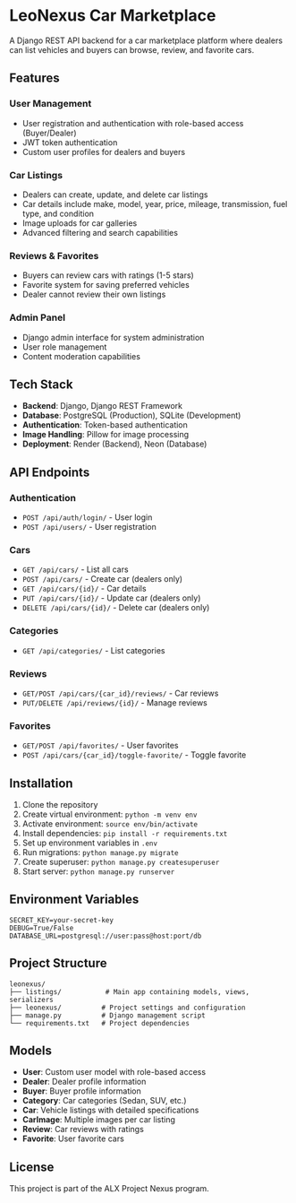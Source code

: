 # LeoNexus Car Marketplace

A Django REST API backend for a car marketplace platform where dealers can list vehicles and buyers can browse, review, and favorite cars.

## Features

### User Management
- User registration and authentication with role-based access (Buyer/Dealer)
- JWT token authentication
- Custom user profiles for dealers and buyers

### Car Listings
- Dealers can create, update, and delete car listings
- Car details include make, model, year, price, mileage, transmission, fuel type, and condition
- Image uploads for car galleries
- Advanced filtering and search capabilities

### Reviews & Favorites
- Buyers can review cars with ratings (1-5 stars)
- Favorite system for saving preferred vehicles
- Dealer cannot review their own listings

### Admin Panel
- Django admin interface for system administration
- User role management
- Content moderation capabilities

## Tech Stack

- **Backend**: Django, Django REST Framework
- **Database**: PostgreSQL (Production), SQLite (Development)
- **Authentication**: Token-based authentication
- **Image Handling**: Pillow for image processing
- **Deployment**: Render (Backend), Neon (Database)

## API Endpoints

### Authentication
- `POST /api/auth/login/` - User login
- `POST /api/users/` - User registration

### Cars
- `GET /api/cars/` - List all cars
- `POST /api/cars/` - Create car (dealers only)
- `GET /api/cars/{id}/` - Car details
- `PUT /api/cars/{id}/` - Update car (dealers only)
- `DELETE /api/cars/{id}/` - Delete car (dealers only)

### Categories
- `GET /api/categories/` - List categories

### Reviews
- `GET/POST /api/cars/{car_id}/reviews/` - Car reviews
- `PUT/DELETE /api/reviews/{id}/` - Manage reviews

### Favorites
- `GET/POST /api/favorites/` - User favorites
- `POST /api/cars/{car_id}/toggle-favorite/` - Toggle favorite

## Installation

1. Clone the repository
2. Create virtual environment: `python -m venv env`
3. Activate environment: `source env/bin/activate`
4. Install dependencies: `pip install -r requirements.txt`
5. Set up environment variables in `.env`
6. Run migrations: `python manage.py migrate`
7. Create superuser: `python manage.py createsuperuser`
8. Start server: `python manage.py runserver`

## Environment Variables

```
SECRET_KEY=your-secret-key
DEBUG=True/False
DATABASE_URL=postgresql://user:pass@host:port/db
```

## Project Structure

```
leonexus/
├── listings/           # Main app containing models, views, serializers
├── leonexus/          # Project settings and configuration
├── manage.py          # Django management script
└── requirements.txt   # Project dependencies
```

## Models

- **User**: Custom user model with role-based access
- **Dealer**: Dealer profile information
- **Buyer**: Buyer profile information
- **Category**: Car categories (Sedan, SUV, etc.)
- **Car**: Vehicle listings with detailed specifications
- **CarImage**: Multiple images per car listing
- **Review**: Car reviews with ratings
- **Favorite**: User favorite cars

## License

This project is part of the ALX Project Nexus program.
